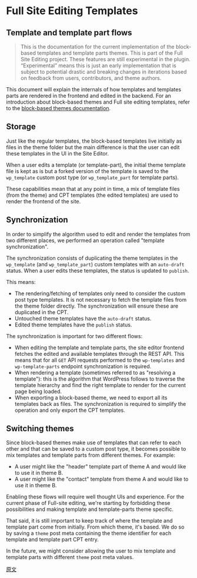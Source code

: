 # Full Site Editing Templates

## Template and template part flows

> This is the documentation for the current implementation of the block-based templates and template parts themes. This is part of the Full Site Editing project. These features are still experimental in the plugin. “Experimental” means this is just an early implementation that is subject to potential drastic and breaking changes in iterations based on feedback from users, contributors, and theme authors.

This document will explain the internals of how templates and templates parts are rendered in the frontend and edited in the backend. For an introduction about block-based themes and Full site editing templates, refer to the [block-based themes documentation](/docs/how-to-guides/themes/block-based-themes.md).

## Storage

Just like the regular templates, the block-based templates live initially as files in the theme folder but the main difference is that the user can edit these templates in the UI in the Site Editor.

When a user edits a template (or template-part), the initial theme template file is kept as is but a forked version of the template is saved to the `wp_template` custom post type (or `wp_template_part` for template parts).

These capabilities mean that at any point in time, a mix of template files (from the theme) and CPT templates (the edited templates) are used to render the frontend of the site.

## Synchronization

In order to simplify the algorithm used to edit and render the templates from two different places, we performed an operation called "template synchronization".

The synchronization consists of duplicating the theme templates in the `wp_template` (and `wp_template_part`) custom templates with an `auto-draft` status. When a user edits these templates, the status is updated to `publish`.

This means:

-   The rendering/fetching of templates only need to consider the custom post type templates. It is not necessary to fetch the template files from the theme folder directly. The synchronization will ensure these are duplicated in the CPT.
-   Untouched theme templates have the `auto-draft` status.
-   Edited theme templates have the `publish` status.

The synchronization is important for two different flows:

-   When editing the template and template parts, the site editor frontend fetches the edited and available templates through the REST API. This means that for all `GET` API requests performed to the `wp-templates` and `wp-template-parts` endpoint synchronization is required.
-   When rendering a template (sometimes referred to as "resolving a template"): this is the algorithm that WordPress follows to traverse the template hierarchy and find the right template to render for the current page being loaded.
-   When exporting a block-based theme, we need to export all its templates back as files. The synchronization is required to simplify the operation and only export the CPT templates.

## Switching themes

Since block-based themes make use of templates that can refer to each other and that can be saved to a custom post type, it becomes possible to mix templates and template parts from different themes. For example:

-   A user might like the "header" template part of theme A and would like to use it in theme B.
-   A user might like the "contact" template from theme A and would like to use it in theme B.

Enabling these flows will require well thought UIs and experience. For the current phase of Full-site editing, we're starting by forbidding these possibilities and making template and template-parts theme specific.

That said, it is still important to keep track of where the template and template part come from initially. From which theme, it's based. We do so by saving a `theme` post meta containing the theme identifier for each template and template part CPT entry.

In the future, we might consider allowing the user to mix template and template parts with different `theme` post meta values.

[原文](https://github.com/WordPress/gutenberg/blob/trunk/docs/explanations/architecture/full-site-editing-templates.md)
